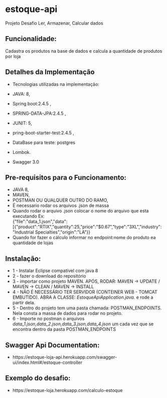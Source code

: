 <h1><b>estoque-api</b></h1>
<p>Projeto Desafio Ler, Armazenar, Calcular dados</b>

<h2>Funcionalidade:</h2>
<p>Cadastra os produtos na base de dados e calcula a quantidade de produtos por loja</p>
<h2>Detalhes da Implementação</h2>
<ul>
  <li>
      <p>Tecnologias utilizadas na implementação:</p>
  </li>
  <li>
      <p>JAVA: 8,</p>
  </li>
  <li>
      <p>Spring boot:2.4.5 ,</p>
  </li>
  <li>
      <p>SPRING-DATA-JPA:2.4.5 ,</p>
  </li>
  <li>
      <p>JUNIT: 5,</p>
  </li>
  <li>
      <p>pring-boot-starter-test:2.4.5 ,</p>
  </li>
  <li>
      <p>DataBase para teste: postgres</p>
  </li>
  <li>
      <p>Lombok.</p>
  </li>
   <li>
      <p>Swagger 3.0</p>
  </li>
</ul>


<h2>Pre-requisitos para o Funcionamento:</h2>
<ul>
  <li>JAVA 8,</li>
  <li>MAVEN,</li>
  <li>POSTMAN OU QUALQUER OUTRO DO RAMO,</li>
  <li>É necessario rodar os arquivos .json de massa</li>
  <li>Quando rodar o arquivo .json colocar o nome do arquivo que esta executando Ex:<br/>
    {"file":"data_1.json","data":[{"product":"RTIX","quantity":25,"price":"$0.67","type":"3XL","industry":"Industrial Specialties","origin":"LA"}}
  </li>
   <li>Quando for fazer o cálculo informar no endpoint:nome do produto ea quantidade de lojas</li>
</ul>
<h2>Instalação:</h2>
<ul>
  <li>1 - Instalar Eclipse compatível com java 8</li>
  <li>2 - fazer o download do repositório</li>
  <li>3 - importar como projeto MAVEN. APÓS, RODAR: MAVEN -&gt; UPDATE  / MAVEN -&gt; CLEAN / MAVEN -&gt; INSTALL</li>
  <li>4 - NÃO É NECESSÁRIO TER SERVIDOR (CONTEINER WEB - TOMCAT EMBUTIDO). ABRA A CLASSE: <em>EstoqueApiApplication.java.</em> e rode a partir dela.</li>
  <li>5 - Dentro do projeto tem uma pasta chamada: POSTMAN_ENDPOINTS. Nela consta a massa de dados para rodar no projeto.</li>
  <li>6 - Importe no postman o arquivos <em>data_1.json,data_2.json,data_3.json,data_4.json</em> um cada vez que se encontra dentro da pasta  POSTMAN_ENDPOINTS</li>
</ul>
<h2>Swagger Api Documentation:</h2>
<ul>
    <li>https://estoque-loja-api.herokuapp.com/swagger-ui/index.html#/estoque-controller</h1>
</ul>
<h2>Exemplo do desafio:</h2>
<ul>
    <li>https://estoque-loja.herokuapp.com/calculo-estoque</h1>
</ul>  
